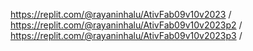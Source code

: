 https://replit.com/@rayaninhalu/AtivFab09v10v2023  /
https://replit.com/@rayaninhalu/AtivFab09v10v2023p2  /
https://replit.com/@rayaninhalu/AtivFab09v10v2023p3   /
